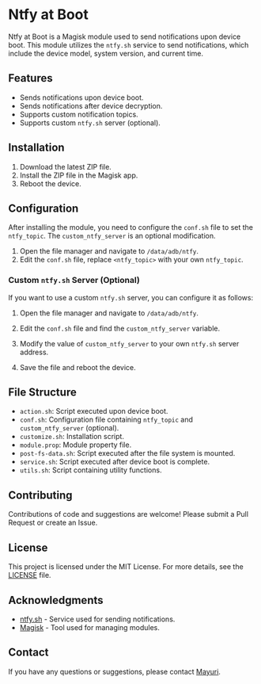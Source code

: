 # Ntfy at Boot

Ntfy at Boot is a Magisk module used to send notifications upon device boot. This module utilizes the `ntfy.sh` service to send notifications, which include the device model, system version, and current time.

## Features

- Sends notifications upon device boot.
- Sends notifications after device decryption.
- Supports custom notification topics.
- Supports custom `ntfy.sh` server (optional).

## Installation

1. Download the latest ZIP file.
2. Install the ZIP file in the Magisk app.
3. Reboot the device.

## Configuration

After installing the module, you need to configure the `conf.sh` file to set the `ntfy_topic`. The `custom_ntfy_server` is an optional modification.

1. Open the file manager and navigate to `/data/adb/ntfy`.
2. Edit the `conf.sh` file, replace `<ntfy_topic>` with your own `ntfy_topic`.

### Custom `ntfy.sh` Server (Optional)

If you want to use a custom `ntfy.sh` server, you can configure it as follows:

1. Open the file manager and navigate to `/data/adb/ntfy`.
2. Edit the `conf.sh` file and find the `custom_ntfy_server` variable.
3. Modify the value of `custom_ntfy_server` to your own `ntfy.sh` server address.

4. Save the file and reboot the device.

## File Structure

- `action.sh`: Script executed upon device boot.
- `conf.sh`: Configuration file containing `ntfy_topic` and `custom_ntfy_server` (optional).
- `customize.sh`: Installation script.
- `module.prop`: Module property file.
- `post-fs-data.sh`: Script executed after the file system is mounted.
- `service.sh`: Script executed after device boot is complete.
- `utils.sh`: Script containing utility functions.

## Contributing

Contributions of code and suggestions are welcome! Please submit a Pull Request or create an Issue.

## License

This project is licensed under the MIT License. For more details, see the [LICENSE](LICENSE) file.

## Acknowledgments

- [ntfy.sh](https://ntfy.sh/) - Service used for sending notifications.
- [Magisk](https://github.com/topjohnwu/Magisk) - Tool used for managing modules.

## Contact

If you have any questions or suggestions, please contact [Mayuri](mailto:mayuri@example.com).
